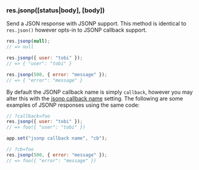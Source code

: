 <h3 id='res.jsonp'>res.jsonp([status|body], [body])</h3>

Send a JSON response with JSONP support. This method is identical
to `res.json()` however opts-in to JSONP callback
support.

```js
res.jsonp(null);
// => null

res.jsonp({ user: "tobi" });
// => { "user": "tobi" }

res.jsonp(500, { error: "message" });
// => { "error": "message" }
```

By default the JSONP callback name is simply `callback`,
however you may alter this with the <a href="#app-settings">jsonp callback name</a>
setting. The following are some examples of JSONP responses using the same
code:

```js
// ?callback=foo
res.jsonp({ user: "tobi" });
// => foo({ "user": "tobi" })

app.set("jsonp callback name", "cb");

// ?cb=foo
res.jsonp(500, { error: "message" });
// => foo({ "error": "message" })
```
